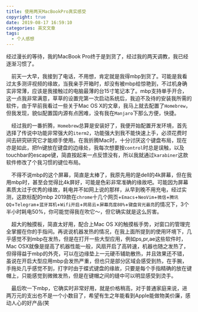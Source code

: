 ```yaml
---
title: 使用两天MacBookPro真实感受
copyright: true
date: 2019-08-17 16:59:10
categories: 英文文章
tags: 
  - 个人感想
---
```


经过漫长的等待，我的MacBook Pro终于是到货了，经过我的两天调教，我已经逐渐习惯了。
<!--more-->

&emsp;前天一大早，我接到了电话，不用想，肯定就是我得mbp到货了。可能是我看过太多测评视频的缘故，当我亲手开箱时，却没有被mbp给惊艳到，不过机身确实非常薄，应该是我接触过的电脑最薄的台15寸笔记本了。mbp支持单手开合，这一点我非常满意，草草的设置完第一次启动系统后，我迫不及待的安装我所需的软件，由于早前我看过一些关于Mac OS X的文章，我马上就去配置了`Homebrew`，但我发现，貌似配置国内源有点困难，没有我在`Manjaro`下那么方便，快捷。

&emsp;经过我的一番折腾，`Homebrew`总算是安装好了，我便开始配置开发环境，首先选择了传说中功能非常强大的`iterm2`，功能强大到我不能快速上手，必须花费时间去研究研究它才能顺手使用。在我折腾Mac时，十分讨厌这个键盘布局，现在亦是如此，把fn键放在键盘的边缘处，我每次想要按`control`时总是误触，以及touchbar的escape键，简直按起来一点反馈没有，所以我就通过`karabiner`这款软件修改了个我习惯的键位布局。

&emsp;不得不说mbp的这个屏幕，简直是太棒了，我原先用的是dell的4k屏幕，但在我用mbp时，甚至会觉得比4k屏好，可能是色彩非常准确的缘故吧。可能因为屏幕素质太过于优秀的缘故，耗电并不如网上说的那样，从早到晚不用充电，经过实测，这款标配的mbp 2019款在`chrome`十几个网页+`Emacs`+`NeoVim`+`微信`+`腾讯QQ`+`Telegram`+`蓝牙耳机`+`Wifi开启`+`网易云`+`屏幕亮度80%`+`键盘背光最亮`的情况下，3个半小时耗电50%，你可能觉得我在吹它～，但它确实就是这么厉害。

&emsp;超大的触摸板，简直太好用，配合上Mac OS X的触摸板手势，对窗口的管理完全掌握在你的手指间。再说说机器发热的情况，在我上面所提到的使用环境下，几乎感觉不到mbp在发热，但是在打开一些大型应用，例如ps,pr,ae这些软件时，Mac OSX就像是提高了机器性能一般，风扇开启了高转速，机器也随之发热了，但得得益于mbp的外壳，可以在边缘垫上一元硬币辅助散热，并且效果还不错，虽说在开启大型应用mbp会发热严重，但也只是部分区域会感受到热，在手腕，手拖处几乎感觉不到，打字时由于蝶式键盘的缘故，只要是每个手指精确的放在键帽上，只能感觉到微微发热，但是在键帽之间的缝中可以明显感受到烫手。

&emsp;最后吹一下mbp，它确实时非常好用，就是价格稍高，对于普通家庭来说，进两万元的支出也不是一个小数目了，希望有生之年能看到Apple能做物美价廉，感动人心的好产品(笑



